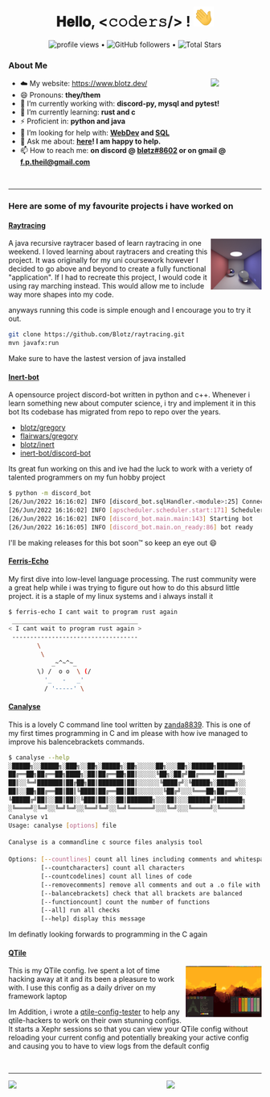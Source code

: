 <h1 align="center">
  𝐇𝐞𝐥𝐥𝐨, <𝚌𝚘𝚍𝚎𝚛𝚜/> ! <img src="https://github.com/Blotz/Blotz/blob/main/Hi.gif" width="40" />
</h1>
<p align="center">
  <img src="https://gpvc.arturio.dev/Blotz" alt="profile views"> •  
  <img alt="GitHub followers" src="https://img.shields.io/github/followers/Blotz?label=Followers&style=social"> •   
  <img src="https://img.shields.io/github/stars/Blotz?label=Stars" alt="Total Stars">
</p>


### About Me
<img align= "right" width= "20%" src= "https://pa1.narvii.com/6580/8098c6e9207376889eeb0532d9f5a0723c4d73f5_hq.gif"/>

- ☁️ My website: https://www.blotz.dev/
- 😄 Pronouns: **they/them**
- 🔭 I’m currently working with: **discord-py, mysql and pytest!**
- 🌱 I’m currently learning: **rust and c**
- ⚡ Proficient in: **python and java**
- 🫠 I’m looking for help with: **[WebDev](https://github.com/inert-bot/website) and [SQL](https://github.com/inert-bot/discord-bot/issues/22)**
- 💬 Ask me about: **[here](https://github.com/Blotz/Blotz/issues/1)! I am happy to help.**
- 📫 How to reach me: **on discord @ [bløtz#8602](https://discordapp.com/users/510539578827079680) or on gmail @ f.p.theil@gmail.com** 

<!-- Stops future text from wrapping around the text-->
<br clear="right">

---

### Here are some of my favourite projects i have worked on
#### [Raytracing](https://github.com/Blotz/raytracing)
<img align="right" width="20%" src="https://github.com/Blotz/raytracing/blob/main/cornellbox2.png" />
A java recursive raytracer based of learn raytracing in one weekend.
I loved learning about raytracers and creating this project. 
It was originally for my uni coursework however I decided to go above and beyond to create a fully functional "application".
If I had to recreate this project, I would code it using ray marching instead.
This would allow me to include way more shapes into my code.

anyways running this code is simple enough and I encourage you to try it out.
```bash
git clone https://github.com/Blotz/raytracing.git
mvn javafx:run
```
Make sure to have the lastest version of java installed
<br clear="right">

#### [Inert-bot](https://github.com/inert-bot/discord-bot)
A opensource project discord-bot written in python and c++. Whenever  i learn something new about computer science, i try and implement it in this bot
Its codebase has migrated from repo to repo over the years. 
- [blotz/gregory](https://github.com/Blotz/gregory)
- [flairwars/gregory](https://github.com/Flairwars/gregory)
- [blotz/inert](https://github.com/Blotz/inert)
- [inert-bot/discord-bot](https://github.com/inert-bot/discord-bot)

Its great fun working on this and ive had the luck to work with a veriety of talented programmers on my fun hobby project

```bash
$ python -m discord_bot
[26/Jun/2022 16:16:02] INFO [discord_bot.sqlHandler.<module>:25] Connection to MySQL DB successful
[26/Jun/2022 16:16:02] INFO [apscheduler.scheduler.start:171] Scheduler started
[26/Jun/2022 16:16:02] INFO [discord_bot.main.main:143] Starting bot
[26/Jun/2022 16:16:05] INFO [discord_bot.main.on_ready:86] bot ready
```
I'll be making releases for this bot soon:tm: so keep an eye out 😄

#### [Ferris-Echo](https://github.com/Blotz/ferris-echo)
My first dive into low-level language processing. The rust community were a great help while i was trying to figure out how to do this absurd little project. it is a staple of my linux systems and i always install it
```bash
$ ferris-echo I cant wait to program rust again
 ___________________________________
< I cant wait to program rust again >
 -----------------------------------
        \
         \
            _~^~^~_
        \) /  o o  \ (/
          '_   -   _'
          / '-----' \
```

#### [Canalyse](https://github.com/zanda8893/canalyse)
This is a lovely C command line tool written by [zanda8839](https://github.com/zanda8893).
This is one of my first times programming in C and im please with how ive managed to improve his balencebrackets commands. 
```bash
$ canalyse --help
░█████╗░░█████╗░███╗░░██╗░█████╗░██╗░░░░░██╗░░░██╗░██████╗███████╗
██╔══██╗██╔══██╗████╗░██║██╔══██╗██║░░░░░╚██╗░██╔╝██╔════╝██╔════╝
██║░░╚═╝███████║██╔██╗██║███████║██║░░░░░░╚████╔╝░╚█████╗░█████╗░░
██║░░██╗██╔══██║██║╚████║██╔══██║██║░░░░░░░╚██╔╝░░░╚═══██╗██╔══╝░░
╚█████╔╝██║░░██║██║░╚███║██║░░██║███████╗░░░██║░░░██████╔╝███████╗
░╚════╝░╚═╝░░╚═╝╚═╝░░╚══╝╚═╝░░╚═╝╚══════╝░░░╚═╝░░░╚═════╝░╚══════╝
Canalyse v1
Usage: canalyse [options] file

Canalyse is a commandline c source files analysis tool

Options: [--countlines] count all lines including comments and whitespace
         [--countcharacters] count all characters
         [--countcodelines] count all lines of code
         [--removecomments] remove all comments and out a .o file with the same name
         [--balancebrackets] check that all brackets are balanced
         [--functioncount] count the number of functions
         [--all] run all checks
         [--help] display this message
```
Im definatly looking forwards to programming in the C again

#### [QTile](https://github.com/Blotz/qtile-config)

<img align="right" width="30%" src="https://github.com/Blotz/Blotz/blob/main/home.png" />

This is my QTile config. Ive spent a lot of time hacking away at it and its been a pleasure to work with.
I use this config as a daily driver on my framework laptop

Im Addition, i wrote a [qtile-config-tester](https://github.com/Blotz/qtile-config-tester) to help any qtile-hackers to work on their own stunning configs. It starts a Xephr sessions so that you can view your QTile config without reloading your current config and potentially breaking your active config and causing you to have to view logs from the default config

<!-- Stops future text from wrapping around the text-->
<br clear="right">

---
<p>
  <img align="left" src="https://github-readme-stats.vercel.app/api?username=blotz&theme=darcula&show_icons=true" width="45%"/>
  <img align="right" src="https://github-readme-stats.vercel.app/api/top-langs/?username=blotz&layout=compact&theme=darcula" width="37.6%"/>
</p>

<!--
- 🔭 I’m currently working on discord bots
- 🌱 I’m currently learning ...
- 👯 I’m looking to collaborate on ...
- 🤔 I’m looking for help with ...
- 💬 Ask me about ...
- 📫 How to reach me: ...
- 😄 Pronouns: **they/them**
- ⚡ Fun fact: ...
- -->
